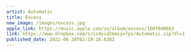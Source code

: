 ```yaml
---
artist: Automatic
title: Excess
new_image: /images/excess.jpg
apple_link: https://music.apple.com/us/album/excess/1607040683
link: https://www.dropbox.com/s/is9yid2bmiyxfps/Automatic.zip?dl=1
published_date: 2022-06-28T02:19:16.638Z
---
```

